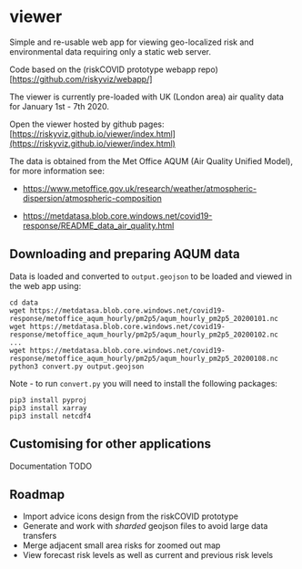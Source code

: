 # viewer

Simple and re-usable web app for viewing geo-localized risk and environmental data 
requiring only a static web server.

Code based on the (riskCOVID prototype webapp repo)[https://github.com/riskyviz/webapp/]

The viewer is currently pre-loaded with UK (London area) air quality data for January 1st - 7th 2020.  

Open the viewer hosted by github pages: [https://riskyviz.github.io/viewer/index.html](https://riskyviz.github.io/viewer/index.html)

The data is obtained from the Met Office AQUM (Air Quality Unified Model), for more information see:

* https://www.metoffice.gov.uk/research/weather/atmospheric-dispersion/atmospheric-composition

* https://metdatasa.blob.core.windows.net/covid19-response/README_data_air_quality.html

## Downloading and preparing AQUM data

Data is loaded and converted to `output.geojson` to be loaded and viewed in the web app using:

```
cd data
wget https://metdatasa.blob.core.windows.net/covid19-response/metoffice_aqum_hourly/pm2p5/aqum_hourly_pm2p5_20200101.nc
wget https://metdatasa.blob.core.windows.net/covid19-response/metoffice_aqum_hourly/pm2p5/aqum_hourly_pm2p5_20200102.nc
...
wget https://metdatasa.blob.core.windows.net/covid19-response/metoffice_aqum_hourly/pm2p5/aqum_hourly_pm2p5_20200108.nc
python3 convert.py output.geojson
```

Note - to run `convert.py` you will need to install the following packages:

```
pip3 install pyproj
pip3 install xarray
pip3 install netcdf4
```

## Customising for other applications

Documentation TODO

## Roadmap

* Import advice icons design from the riskCOVID prototype
* Generate and work with *sharded* geojson files to avoid large data transfers
* Merge adjacent small area risks for zoomed out map
* View forecast risk levels as well as current and previous risk levels
